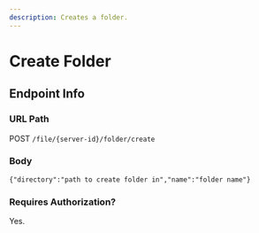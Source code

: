```yaml
---
description: Creates a folder.
---
```


# Create Folder

## Endpoint Info

### URL Path

POST `/file/{server-id}/folder/create`

### Body

`{"directory":"path to create folder in","name":"folder name"}`

### Requires Authorization?

Yes.


